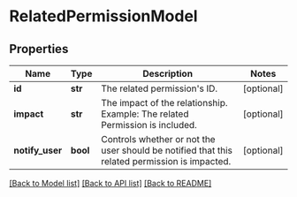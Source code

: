 # RelatedPermissionModel

## Properties
Name | Type | Description | Notes
------------ | ------------- | ------------- | -------------
**id** | **str** | The related permission&#39;s ID. | [optional] 
**impact** | **str** | The impact of the relationship. Example: The related Permission is included. | [optional] 
**notify_user** | **bool** | Controls whether or not the user should be notified that this related permission is impacted. | [optional] 

[[Back to Model list]](../README.md#documentation-for-models) [[Back to API list]](../README.md#documentation-for-api-endpoints) [[Back to README]](../README.md)


